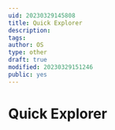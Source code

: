 ```yaml
---
uid: 20230329145808
title: Quick Explorer
description: 
tags: 
author: OS
type: other
draft: true
modified: 20230329151246
public: yes
---
```


# Quick Explorer